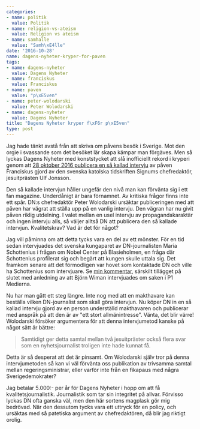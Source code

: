 ```yaml
---
categories:
- name: politik
  value: Politik
- name: religion-vs-ateism
  value: Religion vs ateism
- name: samhalle
  value: "Samh\xE4lle"
date: '2016-10-28'
name: dagens-nyheter-kryper-for-paven
tags:
- name: dagens-nyheter
  value: Dagens Nyheter
- name: franciskus
  value: Franciskus
- name: paven
  value: "p\xE5ven"
- name: peter-wolodarski
  value: Peter Wolodarski
- name: dagens-nyheter
  value: Dagens Nyheter
title: "Dagens Nyheter kryper f\xF6r p\xE5ven"
type: post
---
```

Jag hade tänkt avstå från att skriva om påvens besök i Sverige. Mot den orgie i svassande som det besöket lär skapa kämpar man förgäves. Men så lyckas Dagens Nyheter med konststycket att slå inofficiellt rekord i kryperi genom att [28 oktober 2016 publicera en så kallad intervju](http://www.dn.se/nyheter/sverige/paven-jag-vill-komma-narmare-mina-broder-och-systrar-i-sverige/) av påven Franciskus gjord av den svenska katolska tidskriften Signums chefredaktör, jesuitprästen Ulf Jonsson.

Den så kallade intervjun håller ungefär den nivå man kan förvänta sig i ett fan magazine. Underdånigt är bara förnamnet. Av kritiska frågor finns inte ett spår. DN:s chefredaktör Peter Wolodarski ursäktar publiceringen med att påven har vägrat att ställa upp på en vanlig intervju. Den vägran har nu givit påven riklig utdelning. I valet mellan en usel intervju av propagandakaraktär och ingen intervju alls, så väljer alltså DN att publicera den så kallade intervjun. Kvalitetskrav? Vad är det för något?

Jag vill påminna om att detta tycks vara en del av ett mönster. För en tid sedan intervjuades det svenska kungaparet av DN-journalisten Maria Schottenius i frågan om Nobel Center på Blasieholmen, en fråga där Schottenius profilerat sig och begärt att kungen skulle uttala sig. Det framkom senare att det förmodligen var hovet som kontaktade DN och ville ha Schottenius som intervjuare. Se [min kommentar](/2016/06/06/kungen-fordummar/), särskilt tillägget på slutet med anledning av att Björn Wiman intervjuades om saken i P1 Medierna.

Nu har man gått ett steg längre. Inte nog med att en makthavare kan beställa vilken DN-journalist som skall göra intervjun. Nu köper DN in en så kallad intervju gjord av en person underställd makthavaren och publicerar med anspråk på att den är av "ett stort allmänintresse". Vänta, det blir värre! Wolodarski försöker argumentera för att denna intervjumetod kanske på något sätt är bättre:

> Samtidigt ger detta samtal mellan två jesuitpräster också flera svar som en nyhetsjournalist troligen inte hade kunnat få.

Detta är så desperat att det är pinsamt. Om Wolodarski själv tror på denna intervjumetoden så kan vi väl förvänta oss publikation av trivsamma samtal mellan regeringsministrar, eller varför inte från en fikapaus med några Sverigedemokrater?

Jag betalar 5.000:- per år för Dagens Nyheter i hopp om att få kvalitetsjournalistik. Journalistik som tar sin integritet på allvar. Förvisso lyckas DN ofta ganska väl, men den här sortens magplask gör mig bedrövad. När den dessutom tycks vara ett uttryck för en policy, och ursäktas med så patetiska argument av chefredaktören, då blir jag riktigt orolig.

